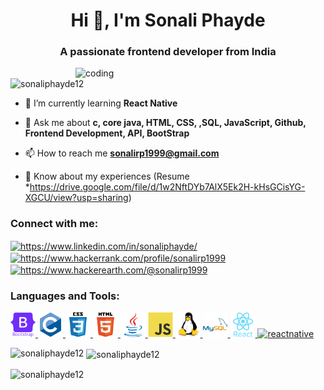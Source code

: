 <h1 align="center">Hi 👋, I'm Sonali Phayde</h1>
<h3 align="center">A passionate frontend developer from India</h3>
 <img align="right" alt="coding" width="400" src="https://encrypted-tbn0.gstatic.com/images?q=tbn:ANd9GcQsGc9AltzgXeDCjCjGgEHDrieosWwdkKL5xA&usqp=CAU"
<p align="left"> <img src="https://komarev.com/ghpvc/?username=sonaliphayde12&label=Profile%20views&color=0e75b6&style=flat" alt="sonaliphayde12" /> </p>

- 🌱 I’m currently learning **React Native**

- 💬 Ask me about **c, core java, HTML, CSS, ,SQL, JavaScript, Github, Frontend Development, API, BootStrap**

- 📫 How to reach me **sonalirp1999@gmail.com**

- 📄 Know about my experiences (Resume *https://drive.google.com/file/d/1w2NftDYb7AlX5Ek2H-kHsGCisYG-XGCU/view?usp=sharing)

<h3 align="left">Connect with me:</h3>
<p align="left">
<a href="https://linkedin.com/in/https://www.linkedin.com/in/sonaliphayde/" target="blank"><img align="center" src="https://raw.githubusercontent.com/rahuldkjain/github-profile-readme-generator/master/src/images/icons/Social/linked-in-alt.svg" alt="https://www.linkedin.com/in/sonaliphayde/" height="30" width="40" /></a>
<a href="https://www.hackerrank.com/https://www.hackerrank.com/profile/sonalirp1999" target="blank"><img align="center" src="https://raw.githubusercontent.com/rahuldkjain/github-profile-readme-generator/master/src/images/icons/Social/hackerrank.svg" alt="https://www.hackerrank.com/profile/sonalirp1999" height="30" width="40" /></a>
<a href="https://www.hackerearth.com/https://www.hackerearth.com/@sonalirp1999" target="blank"><img align="center" src="https://raw.githubusercontent.com/rahuldkjain/github-profile-readme-generator/master/src/images/icons/Social/hackerearth.svg" alt="https://www.hackerearth.com/@sonalirp1999" height="30" width="40" /></a>
</p>

<h3 align="left">Languages and Tools:</h3>
<p align="left"> <a href="https://getbootstrap.com" target="_blank" rel="noreferrer"> <img src="https://raw.githubusercontent.com/devicons/devicon/master/icons/bootstrap/bootstrap-plain-wordmark.svg" alt="bootstrap" width="40" height="40"/> </a> <a href="https://www.cprogramming.com/" target="_blank" rel="noreferrer"> <img src="https://raw.githubusercontent.com/devicons/devicon/master/icons/c/c-original.svg" alt="c" width="40" height="40"/> </a> <a href="https://www.w3schools.com/css/" target="_blank" rel="noreferrer"> <img src="https://raw.githubusercontent.com/devicons/devicon/master/icons/css3/css3-original-wordmark.svg" alt="css3" width="40" height="40"/> </a> <a href="https://www.w3.org/html/" target="_blank" rel="noreferrer"> <img src="https://raw.githubusercontent.com/devicons/devicon/master/icons/html5/html5-original-wordmark.svg" alt="html5" width="40" height="40"/> </a> <a href="https://www.java.com" target="_blank" rel="noreferrer"> <img src="https://raw.githubusercontent.com/devicons/devicon/master/icons/java/java-original.svg" alt="java" width="40" height="40"/> </a> <a href="https://developer.mozilla.org/en-US/docs/Web/JavaScript" target="_blank" rel="noreferrer"> <img src="https://raw.githubusercontent.com/devicons/devicon/master/icons/javascript/javascript-original.svg" alt="javascript" width="40" height="40"/> </a> <a href="https://www.linux.org/" target="_blank" rel="noreferrer"> <img src="https://raw.githubusercontent.com/devicons/devicon/master/icons/linux/linux-original.svg" alt="linux" width="40" height="40"/> </a> <a href="https://www.mysql.com/" target="_blank" rel="noreferrer"> <img src="https://raw.githubusercontent.com/devicons/devicon/master/icons/mysql/mysql-original-wordmark.svg" alt="mysql" width="40" height="40"/> </a> <a href="https://reactjs.org/" target="_blank" rel="noreferrer"> <img src="https://raw.githubusercontent.com/devicons/devicon/master/icons/react/react-original-wordmark.svg" alt="react" width="40" height="40"/> </a> <a href="https://reactnative.dev/" target="_blank" rel="noreferrer"> <img src="https://reactnative.dev/img/header_logo.svg" alt="reactnative" width="40" height="40"/> </a> </p>

<p><img align="left" src="https://github-readme-stats.vercel.app/api/top-langs?username=sonaliphayde12&show_icons=true&locale=en&layout=compact" alt="sonaliphayde12" /></p>

<p>&nbsp;<img align="center" src="https://github-readme-stats.vercel.app/api?username=sonaliphayde12&show_icons=true&locale=en" alt="sonaliphayde12" /></p>

<p><img align="center" src="https://github-readme-streak-stats.herokuapp.com/?user=sonaliphayde12&" alt="sonaliphayde12" /></p>
